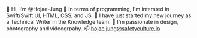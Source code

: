 👋 Hi, I’m @Hojae-Jung
👀 In terms of programming, I'm intersted in Swift/Swift UI, HTML, CSS, and JS.
🌱 I have just started my new journey as a Technical Writer in the Knowledge team.
💞️ I'm passionate in design, photography and videogrpahy.
📫 hojae.jung@safetyculture.io

<!---
Hojae-Jung/Hojae-Jung is a ✨ special ✨ repository because its `README.md` (this file) appears on your GitHub profile.
You can click the Preview link to take a look at your changes.
--->
